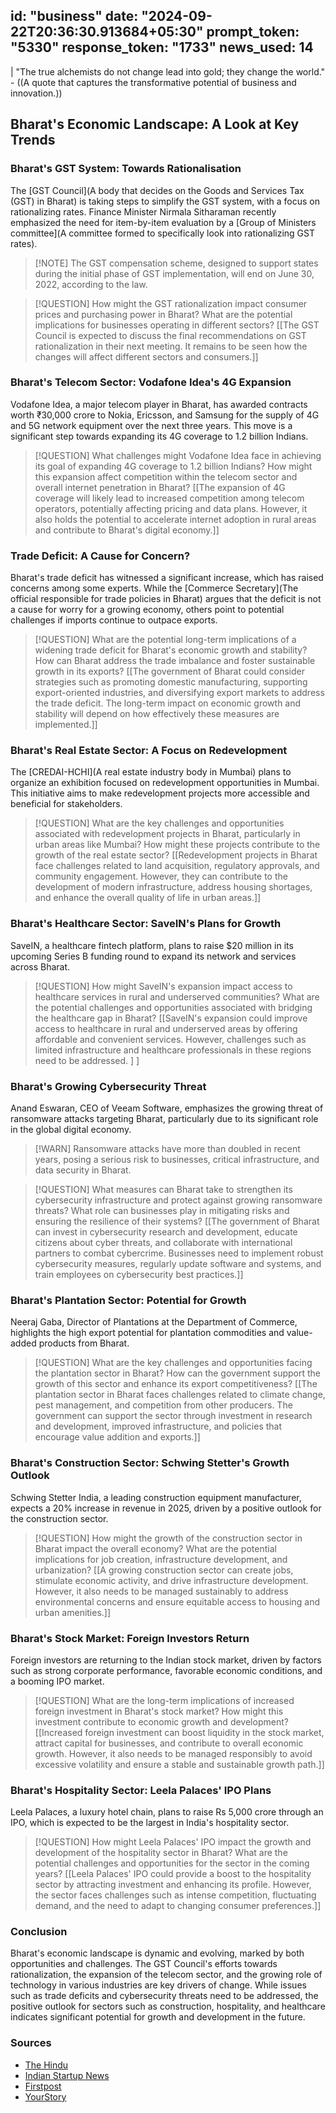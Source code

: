 
id: "business"
date: "2024-09-22T20:36:30.913684+05:30"
prompt_token: "5330"
response_token: "1733"
news_used: 14
------
| "The true alchemists do not change lead into gold; they change the world." -  ((A quote that captures the transformative potential of business and innovation.))

## Bharat's Economic Landscape: A Look at Key Trends

### Bharat's GST System: Towards Rationalisation 

The [GST Council](A body that decides on the Goods and Services Tax (GST) in Bharat) is taking steps to simplify the GST system, with a focus on rationalizing rates. Finance Minister Nirmala Sitharaman recently emphasized the need for item-by-item evaluation by a [Group of Ministers committee](A committee formed to specifically look into rationalizing GST rates). 

> [!NOTE] The GST compensation scheme, designed to support states during the initial phase of GST implementation, will end on June 30, 2022, according to the law.

> [!QUESTION] How might the GST rationalization impact consumer prices and purchasing power in Bharat? What are the potential implications for businesses operating in different sectors? [[The GST Council is expected to discuss the final recommendations on GST rationalization in their next meeting. It remains to be seen how the changes will affect different sectors and consumers.]]

### Bharat's Telecom Sector: Vodafone Idea's 4G Expansion 

Vodafone Idea, a major telecom player in Bharat, has awarded contracts worth ₹30,000 crore to Nokia, Ericsson, and Samsung for the supply of 4G and 5G network equipment over the next three years. This move is a significant step towards expanding its 4G coverage to 1.2 billion Indians. 

> [!QUESTION]  What challenges might Vodafone Idea face in achieving its goal of expanding 4G coverage to 1.2 billion Indians? How might this expansion affect competition within the telecom sector and overall internet penetration in Bharat? [[The expansion of 4G coverage will likely lead to increased competition among telecom operators, potentially affecting pricing and data plans. However, it also holds the potential to accelerate internet adoption in rural areas and contribute to Bharat's digital economy.]]

### Trade Deficit: A Cause for Concern?

Bharat's trade deficit has witnessed a significant increase, which has raised concerns among some experts. While the [Commerce Secretary](The official responsible for trade policies in Bharat) argues that the deficit is not a cause for worry for a growing economy, others point to potential challenges if imports continue to outpace exports. 

> [!QUESTION]  What are the potential long-term implications of a widening trade deficit for Bharat's economic growth and stability? How can Bharat address the trade imbalance and foster sustainable growth in its exports? [[The government of Bharat could consider strategies such as promoting domestic manufacturing, supporting export-oriented industries, and diversifying export markets to address the trade deficit. The long-term impact on economic growth and stability will depend on how effectively these measures are implemented.]]

### Bharat's Real Estate Sector: A Focus on Redevelopment

The [CREDAI-HCHI](A real estate industry body in Mumbai) plans to organize an exhibition focused on redevelopment opportunities in Mumbai. This initiative aims to make redevelopment projects more accessible and beneficial for stakeholders.

> [!QUESTION] What are the key challenges and opportunities associated with redevelopment projects in Bharat, particularly in urban areas like Mumbai? How might these projects contribute to the growth of the real estate sector? [[Redevelopment projects in Bharat face challenges related to land acquisition, regulatory approvals, and community engagement. However, they can contribute to the development of modern infrastructure, address housing shortages, and enhance the overall quality of life in urban areas.]]

### Bharat's Healthcare Sector: SaveIN's Plans for Growth

SaveIN, a healthcare fintech platform, plans to raise $20 million in its upcoming Series B funding round to expand its network and services across Bharat. 

> [!QUESTION] How might SaveIN's expansion impact access to healthcare services in rural and underserved communities? What are the potential challenges and opportunities associated with bridging the healthcare gap in Bharat? [[SaveIN's expansion could improve access to healthcare in rural and underserved areas by offering affordable and convenient services. However, challenges such as limited infrastructure and healthcare professionals in these regions need to be addressed. ] ]

### Bharat's Growing Cybersecurity Threat

Anand Eswaran, CEO of Veeam Software, emphasizes the growing threat of ransomware attacks targeting Bharat, particularly due to its significant role in the global digital economy. 

> [!WARN]  Ransomware attacks have more than doubled in recent years, posing a serious risk to businesses, critical infrastructure, and data security in Bharat.

> [!QUESTION] What measures can Bharat take to strengthen its cybersecurity infrastructure and protect against growing ransomware threats? What role can businesses play in mitigating risks and ensuring the resilience of their systems? [[The government of Bharat can invest in cybersecurity research and development, educate citizens about cyber threats, and collaborate with international partners to combat cybercrime. Businesses need to implement robust cybersecurity measures, regularly update software and systems, and train employees on cybersecurity best practices.]]

### Bharat's Plantation Sector: Potential for Growth

Neeraj Gaba, Director of Plantations at the Department of Commerce, highlights the high export potential for plantation commodities and value-added products from Bharat. 

> [!QUESTION] What are the key challenges and opportunities facing the plantation sector in Bharat? How can the government support the growth of this sector and enhance its export competitiveness? [[The plantation sector in Bharat faces challenges related to climate change, pest management, and competition from other producers. The government can support the sector through investment in research and development, improved infrastructure, and policies that encourage value addition and exports.]]

### Bharat's Construction Sector: Schwing Stetter's Growth Outlook

Schwing Stetter India, a leading construction equipment manufacturer, expects a 20% increase in revenue in 2025, driven by a positive outlook for the construction sector. 

> [!QUESTION] How might the growth of the construction sector in Bharat impact the overall economy? What are the potential implications for job creation, infrastructure development, and urbanization? [[A growing construction sector can create jobs, stimulate economic activity, and drive infrastructure development. However, it also needs to be managed sustainably to address environmental concerns and ensure equitable access to housing and urban amenities.]]

### Bharat's Stock Market: Foreign Investors Return

Foreign investors are returning to the Indian stock market, driven by factors such as strong corporate performance, favorable economic conditions, and a booming IPO market. 

> [!QUESTION] What are the long-term implications of increased foreign investment in Bharat's stock market? How might this investment contribute to economic growth and development? [[Increased foreign investment can boost liquidity in the stock market, attract capital for businesses, and contribute to overall economic growth. However, it also needs to be managed responsibly to avoid excessive volatility and ensure a stable and sustainable growth path.]]

### Bharat's Hospitality Sector: Leela Palaces' IPO Plans

Leela Palaces, a luxury hotel chain, plans to raise Rs 5,000 crore through an IPO, which is expected to be the largest in India's hospitality sector.

> [!QUESTION] How might Leela Palaces' IPO impact the growth and development of the hospitality sector in Bharat? What are the potential challenges and opportunities for the sector in the coming years? [[Leela Palaces' IPO could provide a boost to the hospitality sector by attracting investment and enhancing its profile. However, the sector faces challenges such as intense competition, fluctuating demand, and the need to adapt to changing consumer preferences.]]

### Conclusion

Bharat's economic landscape is dynamic and evolving, marked by both opportunities and challenges. The GST Council's efforts towards rationalization, the expansion of the telecom sector, and the growing role of technology in various industries are key drivers of change. While issues such as trade deficits and cybersecurity threats need to be addressed, the positive outlook for sectors such as construction, hospitality, and healthcare indicates significant potential for growth and development in the future.

### Sources

- [The Hindu](https://www.thehindu.com/)
- [Indian Startup News](https://indianstartupnews.com/)
- [Firstpost](https://www.firstpost.com/)
- [YourStory](https://yourstory.com/)

